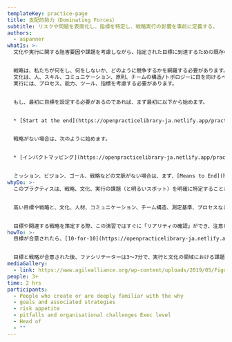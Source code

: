 ```yaml
---
templateKey: practice-page
title: 支配的勢力（Dominating Forces）
subtitle: リスクや問題を表面化し、指標を特定し、戦略実行の影響を事前に定義する。
authors:
  - aspanner
whatIs: >-
  文化や実行に関する阻害要因や課題を考慮しながら、指定された目標に到達するための既存の戦略の伝達や検証、または新しい戦略の確立を支援する、ファシリテートされたプラクティスです。このプラクティスは、その後のプロジェクト、プログラム、製品開発におけるリスクや潜在的な問題を表面化させます。


  戦略は、私たちが何をし、何をしないか、どのように競争するかを網羅する必要があります。そして、その戦略がサポートする目標に明確にリンクしている必要があります。
  文化は、人、スキル、コミュニケーション、原則、チームの構造/トポロジーに目を向けるべきです。
  実行には、プロセス、能力、ツール、指標を考慮する必要があります。


  もし、最初に目標を設定する必要があるのであれば、まず最初に以下から始めます。 


  * [Start at the end](https://openpracticelibrary-ja.netlify.app/practice/start-at-the-end/)


  戦略がない場合は、次のように始めます。 


  * [インパクトマッピング](https://openpracticelibrary-ja.netlify.app/practice/impact-mapping/)


  ミッション、ビジョン、ゴール、戦略などの文脈がない場合は、まず、[Means to End](https://openpracticelibrary-ja.netlify.app/practice/means-to-end/)フレームワークを確立するためのプラクティスから始めることをお勧めします。
whyDo: >-
  このプラクティスは、戦略、文化、実行の課題（と明るいスポット）を明確に特定することが目的です。


  高い目標や戦略と、文化、人材、コミュニケーション、チーム構造、測定基準、プロセスなどの現実を結びつけていく、まさにラバー・ヒッツ・ロードの場です。


  目標や関連する戦略を策定する際、この演習ではすぐに「リアリティの確認」ができ、注意しなければならない潜在的な課題や障害物が浮かび上がります。これにより、スタート時、あるいはエンゲージメント、プロジェクト、作業プログラムのキックオフ前から、リスク軽減のための戦略を計画することができます。
howTo: >-
  目標が合意されたら、[10-for-10](https://openpracticelibrary-ja.netlify.app/practice/10-for-10/)のエクセサイズを実施し、新しい戦略を引き出すことができます。戦略がすでにある場合は、SME(Subject Matter Expert)が既存の戦略と、その戦略がサポートする関連目標を提示する必要があります。


  目標と戦略が合意された後、ファシリテーターは3～7分で、実行と文化の領域における課題（必要であれば明るい話題も）を洗い出すようにディスカッションします。
mediaGallery:
  - link: https://www.agilealliance.org/wp-content/uploads/2019/05/Figure-2.-Relating-Strategic-Themes-Legacy-Mindsets-and-Agile-Goals.jpg
people: 3+
time: 2 hrs
participants:
  - People who create or are deeply familiar with the why
  - goals and associated strategies
  - risk appetite
  - pitfalls and organisational challenges Exec level
  - Head of
  - ""
---
```

